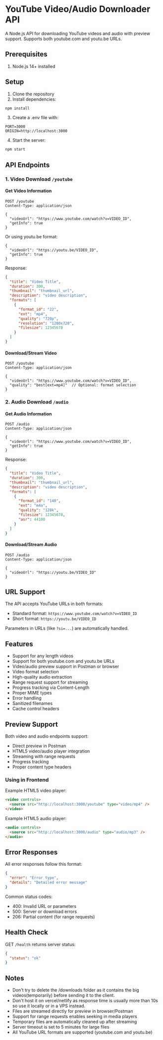 # YouTube Video/Audio Downloader API

A Node.js API for downloading YouTube videos and audio with preview support. Supports both youtube.com and youtu.be URLs.

## Prerequisites

1. Node.js 14+ installed

## Setup

1. Clone the repository
2. Install dependencies:

```bash
npm install
```

3. Create a .env file with:

```env
PORT=3000
ORIGIN=http://localhost:3000
```

4. Start the server:

```bash
npm start
```

## API Endpoints

### 1. Video Download `/youtube`

#### Get Video Information

```http
POST /youtube
Content-Type: application/json

{
  "videoUrl": "https://www.youtube.com/watch?v=VIDEO_ID",
  "getInfo": true
}
```

Or using youtu.be format:

```http
{
  "videoUrl": "https://youtu.be/VIDEO_ID",
  "getInfo": true
}
```

Response:

```json
{
  "title": "Video Title",
  "duration": 300,
  "thumbnail": "thumbnail_url",
  "description": "video description",
  "formats": [
    {
      "format_id": "22",
      "ext": "mp4",
      "quality": "720p",
      "resolution": "1280x720",
      "filesize": 12345678
    }
  ]
}
```

#### Download/Stream Video

```http
POST /youtube
Content-Type: application/json

{
  "videoUrl": "https://www.youtube.com/watch?v=VIDEO_ID",
  "quality": "best[ext=mp4]"  // Optional: format selection
}
```

### 2. Audio Download `/audio`

#### Get Audio Information

```http
POST /audio
Content-Type: application/json

{
  "videoUrl": "https://www.youtube.com/watch?v=VIDEO_ID",
  "getInfo": true
}
```

Response:

```json
{
  "title": "Video Title",
  "duration": 300,
  "thumbnail": "thumbnail_url",
  "description": "video description",
  "formats": [
    {
      "format_id": "140",
      "ext": "m4a",
      "quality": "128k",
      "filesize": 12345678,
      "asr": 44100
    }
  ]
}
```

#### Download/Stream Audio

```http
POST /audio
Content-Type: application/json

{
  "videoUrl": "https://youtu.be/VIDEO_ID"
}
```

## URL Support

The API accepts YouTube URLs in both formats:

- Standard format: `https://www.youtube.com/watch?v=VIDEO_ID`
- Short format: `https://youtu.be/VIDEO_ID`

Parameters in URLs (like `?si=...`) are automatically handled.

## Features

- Support for any length videos
- Support for both youtube.com and youtu.be URLs
- Video/audio preview support in Postman or browser
- Video format selection
- High-quality audio extraction
- Range request support for streaming
- Progress tracking via Content-Length
- Proper MIME types
- Error handling
- Sanitized filenames
- Cache control headers

## Preview Support

Both video and audio endpoints support:

- Direct preview in Postman
- HTML5 video/audio player integration
- Streaming with range requests
- Progress tracking
- Proper content type headers

### Using in Frontend

Example HTML5 video player:

```html
<video controls>
  <source src="http://localhost:3000/youtube" type="video/mp4" />
</video>
```

Example HTML5 audio player:

```html
<audio controls>
  <source src="http://localhost:3000/audio" type="audio/mp3" />
</audio>
```

## Error Responses

All error responses follow this format:

```json
{
  "error": "Error type",
  "details": "Detailed error message"
}
```

Common status codes:

- 400: Invalid URL or parameters
- 500: Server or download errors
- 206: Partial content (for range requests)

## Health Check

GET `/health` returns server status:

```json
{
  "status": "ok"
}
```

## Notes

- Don't try to delete the /downloads folder as it contains the big videos(temporarily) before sending it to the client.
- Don't host it on vercel/netlify as response time is usually more than 10s so use it locally or in a VPS instead.
- Files are streamed directly for preview in browser/Postman
- Support for range requests enables seeking in media players
- Temporary files are automatically cleaned up after streaming
- Server timeout is set to 5 minutes for large files
- All YouTube URL formats are supported (youtube.com and youtu.be)
